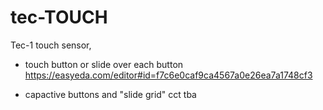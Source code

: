 # tec-TOUCH
Tec-1 touch sensor, 
* touch button or slide over each button
https://easyeda.com/editor#id=f7c6e0caf9ca4567a0e26ea7a1748cf3

* capactive buttons and "slide grid" 
cct tba 

